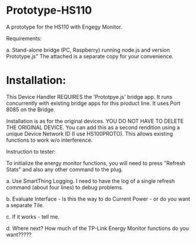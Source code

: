 # Prototype-HS110
A prototype for the HS110 with Engegy Monitor.

Requirements:

a.  Stand-alone bridge (PC, Raspberry) running node.js and version Prototype.js"  The attached is a separate copy for your convenience.

# Installation:

This Device Handler REQUIRES the 'Prototpye.js' bridge app.  It runs concurrently with existing bridge apps for this product line. It uses Port 8085 on the Bridge.

Installation is as for the original devices.  YOU DO NOT HAVE TO DELETE THE ORIGINAL DEVICE.  You can add this as a second rendition using a unique Device Network ID (I use HS100PROTO).  This allows existing functions to work w/o interference.

Instruction to tester:

To initialize the energy monitor functions, you will need to press "Refresh Stats" and also any other command to the plug.

a.  Use SmartThing Logging.  I need to have the log of a single refresh command (about four lines) to debug problems.

b.  Evaluate Interface - Is this the way to do Current Power - or do you want a separate Tile.

c.  If it works - tell me.

d.  Where next?  How much of the TP-Link Energy Monitor functions do you want?????

